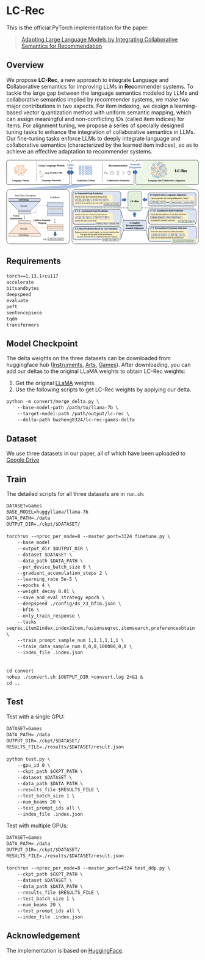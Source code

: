 # LC-Rec

This is the official PyTorch implementation for the paper:

> [Adapting Large Language Models by Integrating Collaborative Semantics for Recommendation](https://arxiv.org/abs/2311.09049)

## Overview

We propose **LC-Rec**, a new approach to integrate **L**anguage and **C**ollaborative semantics for improving LLMs in **Rec**ommender systems. To tackle the large gap between the language semantics modeled by LLMs and collaborative semantics implied by recommender systems, we make two major contributions in two aspects. For item indexing, we design a learning-based vector quantization method with uniform semantic mapping, which can assign meaningful and non-conflicting IDs (called item indices) for items. For alignment tuning, we propose a series of specially designed tuning tasks to enhance the integration of collaborative semantics in LLMs. Our fine-tuning tasks enforce LLMs to deeply integrate language and collaborative semantics (characterized by the learned item indices), so as to achieve an effective adaptation to recommender systems.

![model](./asset/model.jpg)

## Requirements

```
torch==1.13.1+cu117
accelerate
bitsandbytes
deepspeed
evaluate
peft
sentencepiece
tqdm
transformers
```

## Model Checkpoint

The delta weights on the three datasets can be downloaded from huggingface hub ([Instruments](https://huggingface.co/bwzheng0324/lc-rec-instruments-delta), [Arts](https://huggingface.co/bwzheng0324/lc-rec-arts-delta), [Games](https://huggingface.co/bwzheng0324/lc-rec-games-delta)). After downloading, you can add our deltas to the original LLaMA weights to obtain LC-Rec weights:

1. Get the original [LLaMA](https://huggingface.co/huggyllama/llama-7b) weights.
2. Use the following scripts to get LC-Rec weights by applying our delta.

```shell
python -m convert/merge_delta.py \
    --base-model-path /path/to/llama-7b \
    --target-model-path /path/output/lc-rec \
    --delta-path bwzheng0324/lc-rec-games-delta
```

## Dataset

We use three datasets in our paper, all of which have been uploaded to [Google Drive](https://drive.google.com/drive/folders/1RcJ2M1l5zWPHYuGd9l5Gibcs5w5aI3y6?usp=sharing) 

## Train

The detailed scripts for all three datasets are in `run.sh`:

```shell
DATASET=Games
BASE_MODEL=huggyllama/llama-7b
DATA_PATH=./data
OUTPUT_DIR=./ckpt/$DATASET/

torchrun --nproc_per_node=8 --master_port=3324 finetune.py \
    --base_model
    --output_dir $OUTPUT_DIR \
    --dataset $DATASET \
    --data_path $DATA_PATH \
    --per_device_batch_size 8 \
    --gradient_accumulation_steps 2 \
    --learning_rate 5e-5 \
    --epochs 4 \
    --weight_decay 0.01 \
    --save_and_eval_strategy epoch \
    --deepspeed ./config/ds_z3_bf16.json \
    --bf16 \
    --only_train_response \
    --tasks seqrec,item2index,index2item,fusionseqrec,itemsearch,preferenceobtain \
    --train_prompt_sample_num 1,1,1,1,1,1 \
    --train_data_sample_num 0,0,0,100000,0,0 \
    --index_file .index.json


cd convert
nohup ./convert.sh $OUTPUT_DIR >convert.log 2>&1 &
cd ..
```

## Test

Test with a single GPU:

```shell
DATASET=Games
DATA_PATH=./data
OUTPUT_DIR=./ckpt/$DATASET/
RESULTS_FILE=./results/$DATASET/result.json

python test.py \
    --gpu_id 0 \
    --ckpt_path $CKPT_PATH \
    --dataset $DATASET \
    --data_path $DATA_PATH \
    --results_file $RESULTS_FILE \
    --test_batch_size 1 \
    --num_beams 20 \
    --test_prompt_ids all \
    --index_file .index.json
```

Test with multiple GPUs:

```shell
DATASET=Games
DATA_PATH=./data
OUTPUT_DIR=./ckpt/$DATASET/
RESULTS_FILE=./results/$DATASET/result.json

torchrun --nproc_per_node=8 --master_port=4324 test_ddp.py \
    --ckpt_path $CKPT_PATH \
    --dataset $DATASET \
    --data_path $DATA_PATH \
    --results_file $RESULTS_FILE \
    --test_batch_size 1 \
    --num_beams 20 \
    --test_prompt_ids all \
    --index_file .index.json
```

## Acknowledgement

The implementation is based on [HuggingFace](https://github.com/huggingface/transformers).

